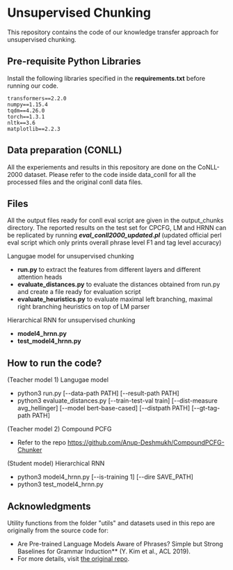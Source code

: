 # Unsupervised Chunking

This repository contains the code of our knowledge transfer approach for unsupervised chunking. 

## Pre-requisite Python Libraries
Install the following libraries specified in the **requirements.txt** before running our code.

    transformers==2.2.0
    numpy==1.15.4
    tqdm==4.26.0
    torch==1.3.1
    nltk==3.6
    matplotlib==2.2.3
    
## Data preparation (CONLL)

All the experiements and results in this repository are done on the CoNLL-2000 dataset. Please refer to the code inside data_conll for all the processed files and the original conll data files. 

## Files

All the output files ready for conll eval script are given in the output_chunks directory. The reported results on the test set for CPCFG, LM and HRNN can be replicated by running ***eval_conll2000_updated.pl*** (updated official perl eval script which only prints overall phrase level F1 and tag level accuracy)

Langugae model for unsupervised chunking
- **run.py** to extract the features from different layers and different attention heads
- **evaluate_distances.py** to evaluate the distances obtained from run.py and create a file ready for evaluation script
- **evaluate_heuristics.py** to evaluate maximal left branching, maximal right branching heuristics on top of LM parser

Hierarchical RNN for unsupervised chunking
- **model4_hrnn.py** 
- **test_model4_hrnn.py**  

## How to run the code?

(Teacher model 1) Langugae model
- python3 run.py [--data-path PATH] [--result-path PATH]
- python3 evaluate_distances.py [--train-test-val train] [--dist-measure avg_hellinger] [--model bert-base-cased] [--distpath PATH] [--gt-tag-path PATH]

(Teacher model 2) Compound PCFG 
- Refer to the repo https://github.com/Anup-Deshmukh/CompoundPCFG-Chunker 

(Student model) Hierarchical RNN
- python3 model4_hrnn.py [--is-training 1] [--dire SAVE_PATH] 
- python3 test_model4_hrnn.py 

## Acknowledgments

Utility functions from the folder "utils" and datasets used in this repo are originally from the source code for: 
- Are Pre-trained Language Models Aware of Phrases? Simple but Strong Baselines for Grammar Induction** (Y. Kim et al., ACL 2019).
- For more details, visit [the original repo](https://github.com/galsang/trees_from_transformers). 
